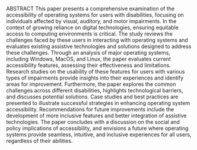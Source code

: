 ABSTRACT
This paper presents a comprehensive examination of the accessibility of operating systems for users with disabilities, focusing on individuals affected by visual, auditory, and motor impairments. In the context of growing reliance on digital technologies, ensuring equitable access to computing environments is critical. The study reviews the challenges faced by these users in interacting with operating systems and evaluates existing assistive technologies and solutions designed to address these challenges.
Through an analysis of major operating systems, including Windows, MacOS, and Linux, the paper evaluates current accessibility features, assessing their effectiveness and limitations. Research studies on the usability of these features for users with various types of impairments provide insights into their experiences and identify areas for improvement. Furthermore, the paper explores the common challenges across different disabilities, highlights technological barriers, and discusses potential solutions.
Case studies and best practices are presented to illustrate successful strategies in enhancing operating system accessibility. Recommendations for future improvements include the development of more inclusive features and better integration of assistive technologies. The paper concludes with a discussion on the social and policy implications of accessibility, and envisions a future where operating systems provide seamless, intuitive, and inclusive experiences for all users, regardless of their abilities.
